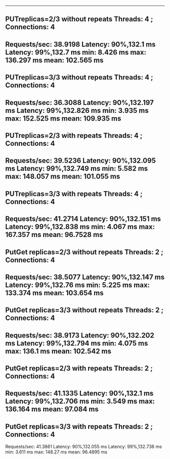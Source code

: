 ------------------------------
PUTreplicas=2/3 without repeats
Threads: 4 ; Connections: 4
------------------------------
Requests/sec: 38.9198 
Latency: 90%,132.1 ms
Latency: 99%,132.7 ms
min: 8.426 ms
max: 136.297 ms
mean: 102.565 ms
------------------------------
PUTreplicas=3/3 without repeats
Threads: 4 ; Connections: 4
------------------------------
Requests/sec: 36.3088 
Latency: 90%,132.197 ms
Latency: 99%,132.826 ms
min: 3.935 ms
max: 152.525 ms
mean: 109.935 ms
------------------------------
PUTreplicas=2/3 with repeats
Threads: 4 ; Connections: 4
------------------------------
Requests/sec: 39.5236 
Latency: 90%,132.095 ms
Latency: 99%,132.749 ms
min: 5.582 ms
max: 148.057 ms
mean: 101.055 ms
------------------------------
PUTreplicas=3/3 with repeats
Threads: 4 ; Connections: 4
------------------------------
Requests/sec: 41.2714 
Latency: 90%,132.151 ms
Latency: 99%,132.838 ms
min: 4.067 ms
max: 167.357 ms
mean: 96.7528 ms
------------------------------
PutGet replicas=2/3 without repeats
Threads: 2 ; Connections: 4
------------------------------
Requests/sec: 38.5077 
Latency: 90%,132.147 ms
Latency: 99%,132.76 ms
min: 5.225 ms
max: 133.374 ms
mean: 103.654 ms
------------------------------
PutGet replicas=3/3 without repeats
Threads: 2 ; Connections: 4
------------------------------
Requests/sec: 38.9173 
Latency: 90%,132.202 ms
Latency: 99%,132.794 ms
min: 4.075 ms
max: 136.1 ms
mean: 102.542 ms
------------------------------
PutGet replicas=2/3 with repeats
Threads: 2 ; Connections: 4
------------------------------
Requests/sec: 41.1335 
Latency: 90%,132.1 ms
Latency: 99%,132.706 ms
min: 3.549 ms
max: 136.164 ms
mean: 97.084 ms
------------------------------
PutGet replicas=3/3 with repeats
Threads: 2 ; Connections: 4
------------------------------
Requests/sec: 41.3861 
Latency: 90%,132.055 ms
Latency: 99%,132.738 ms
min: 3.611 ms
max: 148.27 ms
mean: 96.4895 ms
